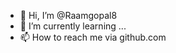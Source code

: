 - 👋 Hi, I’m @Raamgopal8
- 🌱 I’m currently learning ...
- 📫 How to reach me via github.com

<!---
Raamgopal8/Raamgopal8 is a ✨ special ✨ repository because its `README.md` (this file) appears on your GitHub profile.
You can click the Preview link to take a look at your changes.
--->
